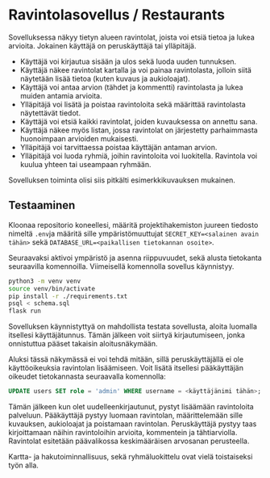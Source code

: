 # Ravintolasovellus / Restaurants
Sovelluksessa näkyy tietyn alueen ravintolat, joista voi etsiä tietoa ja lukea arvioita. Jokainen käyttäjä on peruskäyttäjä tai ylläpitäjä.

- Käyttäjä voi kirjautua sisään ja ulos sekä luoda uuden tunnuksen.
- Käyttäjä näkee ravintolat kartalla ja voi painaa ravintolasta, jolloin siitä näytetään lisää tietoa (kuten kuvaus ja aukioloajat).
- Käyttäjä voi antaa arvion (tähdet ja kommentti) ravintolasta ja lukea muiden antamia arvioita.
- Ylläpitäjä voi lisätä ja poistaa ravintoloita sekä määrittää ravintolasta näytettävät tiedot.
- Käyttäjä voi etsiä kaikki ravintolat, joiden kuvauksessa on annettu sana.
- Käyttäjä näkee myös listan, jossa ravintolat on järjestetty parhaimmasta huonoimpaan arvioiden mukaisesti.
- Ylläpitäjä voi tarvittaessa poistaa käyttäjän antaman arvion.
- Ylläpitäjä voi luoda ryhmiä, joihin ravintoloita voi luokitella. Ravintola voi kuulua yhteen tai useampaan ryhmään.

Sovelluksen toiminta olisi siis pitkälti esimerkkikuvauksen mukainen.

## Testaaminen

Kloonaa repositorio koneellesi, määritä projektihakemiston juureen 
tiedosto nimeltä `.env`ja määritä sille ympäristömuuttujat `SECRET_KEY=<salainen avain tähän>`
sekä `DATABASE_URL=<paikallisen tietokannan osoite>`.

Seuraavaksi aktivoi ympäristö ja asenna riippuvuudet, sekä alusta tietokanta
seuraavilla komennoilla. Viimeisellä komennolla sovellus käynnistyy.

```bash
python3 -m venv venv
source venv/bin/activate
pip install -r ./requirements.txt
psql < schema.sql
flask run
```

Sovelluksen käynnistyttyä on mahdollista testata sovellusta, aloita
luomalla itsellesi käyttäjätunnus. Tämän jälkeen voit siirtyä kirjautumiseen,
jonka onnistuttua pääset takaisin aloitusnäkymään. 

Aluksi tässä näkymässä
ei voi tehdä mitään, sillä peruskäyttäjällä ei ole käyttöoikeuksia ravintolan
lisäämiseen. Voit lisätä itsellesi pääkäyttäjän oikeudet tietokannasta seuraavalla
komennolla:

```sql
UPDATE users SET role = 'admin' WHERE username = <käyttäjänimi tähän>;
```

Tämän jälkeen kun olet uudelleenkirjautunut, pystyt lisäämään ravintoloita
palveluun. Pääkäyttäjä pystyy luomaan ravintolan, määrittelemään sille 
kuvauksen, aukioloajat ja poistamaan ravintolan. Peruskäyttäjä pystyy taas
kirjoittamaan näihin ravintoloihin arvioita, kommentein ja tähtiarviolla.
Ravintolat esitetään päävalikossa keskimääräisen arvosanan perusteella.

Kartta- ja hakutoiminnallisuus, sekä ryhmäluokittelu ovat vielä toistaiseksi työn alla.
